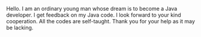 Hello.
I am an ordinary young man whose dream is to become a Java developer.
I get feedback on my Java code.
I look forward to your kind cooperation.
All the codes are self-taught. Thank you for your help as it may be lacking.
